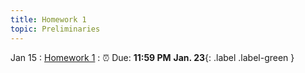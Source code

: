 ```yaml
---
title: Homework 1
topic: Preliminaries
--- 
```

Jan 15
: [Homework 1]()
   : ⏰  Due: **11:59 PM** **Jan. 23**{: .label .label-green }
